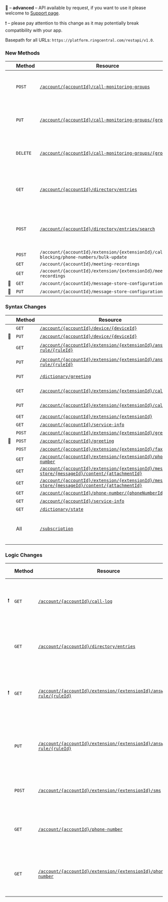 &#x1F510; – **advanced** – API available by request, if you want to use it please welcome to [Support page](https://developers.ringcentral.com/support.html).

&#x2757; – please pay attention to this change as it may potentially break compatibility with your app.

Basepath for all URLs: `https://platform.ringcentral.com/restapi/v1.0`.

### New Methods
|         |Method|Resource|Description|
|---------|------|--------|------------------|
|         |`POST`|[`/account/{accountId}/call-monitoring-groups`](https://developers.ringcentral.com/api-reference#Account-Provisioning-createCallMonitoringGroup)|Creation of a call monitoring group is supported|
|         |`PUT` |[`/account/{accountId}/call-monitoring-groups/{groupId}`](https://developers.ringcentral.com/api-reference#Account-Provisioning-updateCallMonitoringGroup)|Editing of a call monitoring group is supported|
|         |`DELETE` |[`/account/{accountId}/call-monitoring-groups/{groupId}`](https://developers.ringcentral.com/api-reference#Account-Provisioning-deleteCallMonitoringGroup)|Deletion of a call monitoring group is supported|
|         |`GET` |[`/account/{accountId}/directory/entries`](https://developers.ringcentral.com/api-reference#Company-Contacts-listDirectoryEntries)|Retrieval of company users of a federated account is supported|
|         |`POST` |[`/account/{accountId}/directory/entries/search`](https://developers.ringcentral.com/api-reference#Company-Contacts-searchDirectoryEntries)|Search of company users of a federated account is supported|
|         |`POST`|`/account/{accountId}/extension/{extensionId}/caller-blocking/phone-numbers/bulk-update`|
|         |`GET` |`/account/{accountId}/meeting-recordings`|
|         |`GET` |`/account/{accountId}/extension/{extensionId}/meeting-recordings`|
|&#x1F510;|`GET` |`/account/{accountId}/message-store-configuration`|
|&#x1F510;|`PUT` |`/account/{accountId}/message-store-configuration`|


### Syntax Changes
|         |Method|Resource|Description|
|---------|------|--------|------------------|
|         |`GET` |[`/account/{accountId}/device/{deviceId}`](https://developers.ringcentral.com/api-reference#Account-Provisioning-loadAccountDevice)| `useAsCommonPhone` attribute is supported|
|&#x1F510;|`PUT` |[`/account/{accountId}/device/{deviceId}`](https://developers.ringcentral.com/api-reference#Account-Provisioning-loadAccountDevice)| `inCompanyNet` and `site` attributes are supported|
|         |`GET` |[`/account/{accountId}/extension/{extensionId}/answering-rule/{ruleId}`](https://developers.ringcentral.com/api-reference#Call-Handling-Settings-loadAnsweringRule)| `VoicemailExtensionAnsweringRule` and `AnnouncementExtensionAnsweringRule` values are supported for `usageType`| 
|         |`PUT` |[`/account/{accountId}/extension/{extensionId}/answering-rule/{ruleId}`](https://developers.ringcentral.com/api-reference#Call-Handling-Settings-loadAnsweringRule)| `VoicemailExtensionAnsweringRule` and `AnnouncementExtensionAnsweringRule` values are supported for `usageType`| 
|         |`PUT` |[`/dictionary/greeting`](https://developers.ringcentral.com/api-reference#Call-Handling-Settings-listStandardGreetings)|`VoicemailExtensionAnsweringRule` and `AnnouncementExtensionAnsweringRule` values are supported for `usageType`|
|         |`GET` |[`/account/{accountId}/extension/{extensionId}/caller-id`](https://developers.ringcentral.com/api-reference#User-Settings-loadExtensionCallerId)| `extensionNameForOutboundCalls` and `extensionNumberForInternalCalls` attributes are supported|
|         |`PUT` |[`/account/{accountId}/extension/{extensionId}/caller-id`](https://developers.ringcentral.com/api-reference#User-Settings-updateExtensionCallerId)| `extensionNameForOutboundCalls` and `extensionNumberForInternalCalls` attributes are supported|
|         |`GET` |[`/account/{accountId}/extension/{extensionId}`](https://developers.ringcentral.com/api-reference#User-Settings-loadExtensionInfo)|`EmergencyAddressAutoUpdate` service feature added|
|         |`GET` |[`/account/{accountId}/service-info`](https://developers.ringcentral.com/api-reference#Company-Settings-loadServiceInfo)| `EmergencyAddressAutoUpdate` service feature added|
|         |`POST` |[`/account/{accountId}/extension/{extensionId}/greeting`](https://developers.ringcentral.com/api-reference#Call-Handling-Settings-createUserCustomGreeting)|`multipart/form-data` `Content-Type` is supported|
|&#x1F510;|`POST` |[`/account/{accountId}/greeting`](https://developers.ringcentral.com/api-reference#Call-Handling-Settings-createCompanyGreeting)|`multipart/form-data` `Content-Type` is supported|
|         |`POST` |[`/account/{accountId}/extension/{extensionId}/fax`](https://developers.ringcentral.com/api-reference#Fax-sendFaxMessage)|`26`, `27`, `28` values are supported for `coverIndex` parameter|
|         |`GET` |[`/account/{accountId}/extension/{extensionId}/phone-number`](http://platform-dev.dins.ru:4000/#Phone-Numbers-listExtensionPhoneNumbers)|`TollFreeSmsSender` value is supported for `records.features` attribute|
|         |`GET` |[`/account/{accountId}/extension/{extensionId}/message-store/{messageId}/content/{attachmentId}`](https://developers.ringcentral.com/api-reference#SMS-and-MMS-getMessageAttachmentById)|`contentDisposition` query parameter supported|
|         |`GET` |[`/account/{accountId}/extension/{extensionId}/message-store/{messageId}/content/{attachmentId}`](https://developers.ringcentral.com/api-reference#SMS-and-MMS-getMessageAttachmentById)|`contentDisposition` query parameter supported|
|         |`GET` |[`/account/{accountId}/phone-number/{phoneNumberId}`](https://developers.ringcentral.com/api-reference#Phone-Numbers-loadAccountPhoneNumber)|`MeetingsNumber` value supported for `usageType` attribute|
|         |`GET` |[`/account/{accountId}/service-info`](https://developers.ringcentral.com/api-reference#Company-Settings-loadServiceInfo)|`limits.cloudRecordingStorage` attribute added|
|         |`GET` |[`/dictionary/state`](https://developers.ringcentral.com/api-reference#Regional-Settings-listStates)|`allCountries` query parameter is supported|
|         |All |[`/subscription`](https://developers.ringcentral.com/api-reference#Subscriptions)| event filters `/restapi/v1.0/account/{accountId}/extension/{extensionId}/fax?direction=Inbound` and `/restapi/v1.0/account/{accountId}/extension/{extensionId}/voicemail` are supported|


### Logic Changes
|         |Method|Resource|Change Description|
|---------|------|--------|------------------|
|&#x2757; |`GET` |[`/account/{accountId}/call-log`](https://developers.ringcentral.com/api-reference#Call-Log-loadCompanyCallLog)|Response URI used to contain extension ID, now only account ID is returned|
|         |`GET` |[`/account/{accountId}/directory/entries`](https://developers.ringcentral.com/api-reference#Company-Contacts-listDirectoryEntries)|`label` attribute is returned for any phone number where specified|
|&#x2757; |`GET` |[`/account/{accountId}/extension/{extensionId}/answering-rule/{ruleId}`](https://developers.ringcentral.com/api-reference#Call-Handling-Settings-loadAnsweringRule)|`voicemail` attribute is not returned for extensions of `Announcement` type|
|         |`PUT` |[`/account/{accountId}/extension/{extensionId}/answering-rule/{ruleId}`](https://developers.ringcentral.com/api-reference#Call-Handling-Settings-loadAnsweringRule)|Updating of call handling rules for `Voicemail` and `Announcement` extension types is supported|
|         |`POST`|[`/account/{accountId}/extension/{extensionId}/sms`](https://developers.ringcentral.com/api-reference#SMS-and-MMS-sendSMS)|Sending SMS from a toll-free number is supported|
|         |`GET` |[`/account/{accountId}/phone-number`](https://developers.ringcentral.com/api-reference#Phone-Numbers-listAccountPhoneNumbers)|`label` attribute is returned for any phone number where specified|
|         |`GET` |[`/account/{accountId}/extension/{extensionId}/phone-number`](https://developers.ringcentral.com/api-reference#Phone-Numbers-listExtensionPhoneNumbers)|`label` attribute is returned for any phone number where specified|
